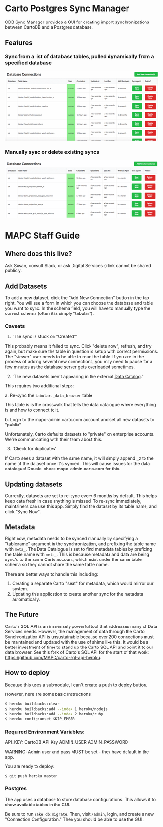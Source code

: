 # Carto Postgres Sync Manager

CDB Sync Manager provides a GUI for creating import synchronizations between CartoDB and a Postgres database.

## Features
### Sync from a list of database tables, pulled dynamically from a specified database

![Sync from a list of database tables](https://github.com/MAPC/cdb-sync-manager-client/blob/master/M73d4cf9QA.gif?raw=true "Logo Title Text 1")

### Manually sync or delete existing syncs

![Manually Sync or Delete existing syncs](https://github.com/MAPC/cdb-sync-manager-client/blob/master/ka3b0vt1He.gif?raw=true)


# MAPC Staff Guide
## Where does this live?
Ask Susan, consult Slack, or ask Digital Services :) link cannot be shared publicly. 

## Add Datasets
To add a new dataset, click the "Add New Connection" button in the top right. You will see a form in which you can choose the database and table you want to sync. In the schema field, you will have to manually type the correct schema (often it is simply "tabular"). 

### Caveats
1. 'The sync is stuck on "Created"'

This probably means it failed to sync. Click "delete now", refresh, and try again, but make sure the table in question is setup with correct permissions. The "viewer" user needs to be able to read the table. If you are in the process of adding several new connections, you may need to pause for a few minutes as the database server gets overloaded sometimes.

2. 'The new datasets aren't appearing in the external [Data Catalog](databrowser.mapc.org).'

This requires two additional steps:

a. Re-sync the `tabular._data_browser` table

This table is is the crosswalk that tells the data catalogue where everything is and how to connect to it. 

b. Login to the mapc-admin.carto.com account and set all new datasets to "public"

Unfortunately, Carto defaults datasets to "private" on enterprise accounts. We're communicating with their team about this. 

3. 'Check for duplicates'

If Carto sees a dataset with the same name, it will simply append `_2` to the name of the dataset once it's synced. This will cause issues for the data catalogue! Double-check mapc-admin.carto.com for this.

## Updating datasets
Currently, datasets are set to re-sync every 6 months by default. This helps keep data fresh in case anything is missed. To re-sync immediately, maintainers can use this app. Simply find the dataset by its table name, and click "Sync Now". 

## Metadata
Right now, metadata needs to be synced manually by specifying a "tablename" argument in the synchronization, and prefixing the table name with `meta_`. The Data Catalogue is set to find metadata tables by prefixing the table name with `meta_`. This is because metadata and data are being sync'd to the same Carto account, which exist under the same table schema so they cannot share the same table name. 

There are better ways to handle this including:
1. Creating a separate Carto "seat" for metadata, which would mirror our system.
2. Updating this application to create another sync for the metadata automatically. 

## The Future
Carto's SQL API is an immensely powerful tool that addresses many of Data Services needs. However, the management of data through the Carto Synchronization API is unsustainable because over 200 connections must be maintained and updated with the use of shims like this. It would be a better investment of time to stand up the Carto SQL API and point it to our data browser. See this fork of Carto's SQL API for the start of that work: https://github.com/MAPC/carto-sql-api-heroku. 

## How to deploy
Because this uses a submodule, I can't create a push to deploy button.

However, here are some basic instructions:

```sh
$ heroku buildpacks:clear
$ heroku buildpacks:add --index 1 heroku/nodejs
$ heroku buildpacks:add --index 2 heroku/ruby
$ heroku config:unset SKIP_EMBER
```
### Required Environment Variables:
API_KEY: CartoDB API Key
ADMIN_USER
ADMIN_PASSWORD

WARNING: Admin user and pass MUST be set - they have default in the app.

You are ready to deploy:

```bash
$ git push heroku master
```

### Postgres

The app uses a database to store database configurations. This allows it to show available tables in the GUI. 

Be sure to run `rake db:migrate`. Then, visit `/admin`, login, and create a new "Connection Configuration." Then you should be able to use the GUI.
